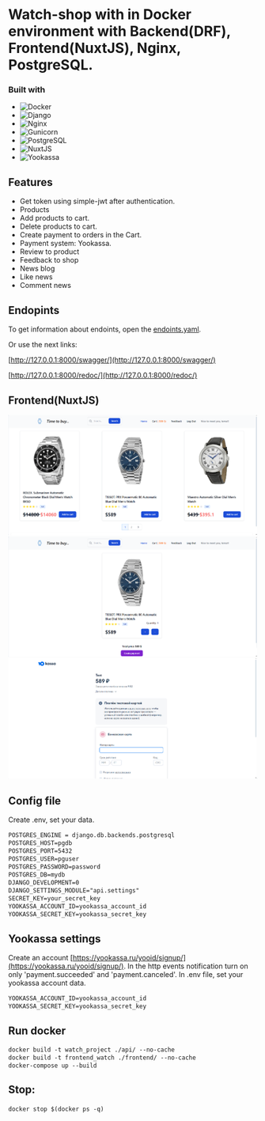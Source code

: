 # Watch-shop with in Docker environment with Backend(DRF), Frontend(NuxtJS), Nginx, PostgreSQL.

### Built with

* ![Docker][Docker]
* ![Django][Django]
* ![Nginx][Nginx]
* ![Gunicorn][Gunicorn]
* ![PostgreSQL][PostgreSQL]
* ![NuxtJS][NuxtJS]
* ![Yookassa][Yookassa]

## Features
* Get token using simple-jwt after authentication.
* Products
* Add products to cart.
* Delete products to cart.
* Create payment to orders in the Cart.
* Payment system: Yookassa.
* Review to product
* Feedback to shop
* News blog
* Like news
* Comment news

## Endopints
To get information about endoints, open the [endoints.yaml](https://github.com/tema1998/DRF-watch-shop/blob/master/endpoints.yaml).

Or use the next links:

[http://127.0.0.1:8000/swagger/](http://127.0.0.1:8000/swagger/)

[http://127.0.0.1:8000/redoc/](http://127.0.0.1:8000/redoc/)


## Frontend(NuxtJS)
![Index](/static/frontend1.png)
![Cart](/static/frontend2.png)
![Payment](/static/frontend3.png)

## Config file
Create .env, set your data.
```
POSTGRES_ENGINE = django.db.backends.postgresql
POSTGRES_HOST=pgdb
POSTGRES_PORT=5432
POSTGRES_USER=pguser
POSTGRES_PASSWORD=password
POSTGRES_DB=mydb
DJANGO_DEVELOPMENT=0
DJANGO_SETTINGS_MODULE="api.settings"
SECRET_KEY=your_secret_key
YOOKASSA_ACCOUNT_ID=yookassa_account_id
YOOKASSA_SECRET_KEY=yookassa_secret_key
```

## Yookassa settings
Create an account [https://yookassa.ru/yooid/signup/](https://yookassa.ru/yooid/signup/).
In the http events notification turn on only 'payment.succeeded' and 'payment.canceled'.
In .env file, set your yookassa account data.
```
YOOKASSA_ACCOUNT_ID=yookassa_account_id
YOOKASSA_SECRET_KEY=yookassa_secret_key
```

## Run docker
```
docker build -t watch_project ./api/ --no-cache
docker build -t frontend_watch ./frontend/ --no-cache
docker-compose up --build
```
## Stop:
```
docker stop $(docker ps -q)
```


[Docker]: https://img.shields.io/badge/docker-000000?style=for-the-badge&logo=docker&logoColor=blue
[Django]: https://img.shields.io/badge/django-000000?style=for-the-badge&logo=django&logoColor=white
[PostgreSQL]: https://img.shields.io/badge/postgresql-000000?style=for-the-badge&logo=postgresql&logoColor=blue
[Gunicorn]: https://img.shields.io/badge/gunicorn-000000?style=for-the-badge&logo=gunicorn&logoColor
[Nginx]: https://img.shields.io/badge/nginx-000000?style=for-the-badge&logo=nginx&logoColor=green
[NuxtJS]: https://img.shields.io/badge/nuxtjs-000000?style=for-the-badge&logo=javascript&logoColor
[Yookassa]: https://img.shields.io/badge/yookassa-000000?style=for-the-badge&logo=yookassa&logoColor
